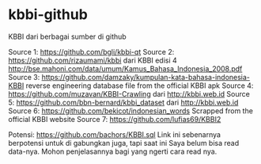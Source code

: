 # kbbi-github
KBBI dari berbagai sumber di github

Source 1: https://github.com/bgli/kbbi-qt
Source 2: https://github.com/rizaumami/kbbi dari KBBI edisi 4 http://bse.mahoni.com/data/umum/Kamus_Bahasa_Indonesia_2008.pdf
Source 3: https://github.com/damzaky/kumpulan-kata-bahasa-indonesia-KBBI reverse engineering database file from the official KBBI apk
Source 4: https://github.com/muzavan/KBBI-Crawling dari http://kbbi.web.id
Source 5: https://github.com/bbn-bernard/kbbi_dataset dari http://kbbi.web.id
Source 6: https://github.com/bekicot/indonesian_words Scrapped from the official KBBI website
Source 7: https://github.com/lufias69/KBBI2

Potensi: https://github.com/bachors/KBBI.sql
Link ini sebenarnya berpotensi untuk di gabungkan juga, tapi saat ini Saya belum bisa read data-nya. Mohon penjelasannya bagi yang ngerti cara read nya.
